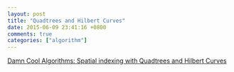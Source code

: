 ```yaml
---
layout: post
title: "Quadtrees and Hilbert Curves"
date: 2015-06-09 23:41:16 +0800
comments: true
categories: ["algorithm"]
---
```



<!-- more -->



[Damn Cool Algorithms: Spatial indexing with Quadtrees and Hilbert Curves]

[Damn Cool Algorithms: Spatial indexing with Quadtrees and Hilbert Curves]:http://blog.notdot.net/2009/11/Damn-Cool-Algorithms-Spatial-indexing-with-Quadtrees-and-Hilbert-Curves